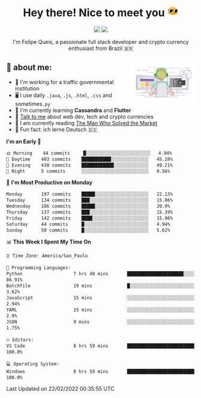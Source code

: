 
<h1 align="center">Hey there! Nice to meet you <img src="assets/sunglasses.gif" width="30"/></h1>

<p align="center">
  <a href="https://www.linkedin.com/in/fqueis"><img src="https://img.shields.io/badge/-LinkedIn-blue?style=flat&logo=Linkedin&logoColor=white" /></a>
  <a href="mailto:fqueis@gmail.com"><img src="https://img.shields.io/badge/-Gmail-c14438?style=flat&logo=Gmail&logoColor=white" /></a>
</p>

<p align="center">I'm Felipe Queis, a passionate full stack developer and crypto currency enthusiast from Brazil 🇧🇷</p>

<img width="35%" align="right" alt="fqueis" src="assets/profile.gif" /></p>

## 🤵 about me:

- 🏢 I'm working for a traffic governmental institution
- 🖥️ I use daily `.java`, `.js`, `.html`, `.css` and sometimes`.py`
- 🌱 I'm currently learning **Cassandra** and **Flutter**
- 💬 [Talk to me](https://github.com/fqueis/fqueis/discussions) about web dev, tech and crypto currencies
- 📖 I am currently reading [The Man Who Solved the Market](https://amzn.com/073521798X)
- 💭 Fun fact: ich lerne Deutsch 🇩🇪

<!--START_SECTION:waka-->
**I'm an Early 🐤** 

```text
🌞 Morning    44 commits     █░░░░░░░░░░░░░░░░░░░░░░░░   4.94% 
🌆 Daytime    403 commits    ███████████░░░░░░░░░░░░░░   45.28% 
🌃 Evening    438 commits    ████████████░░░░░░░░░░░░░   49.21% 
🌙 Night      5 commits      ░░░░░░░░░░░░░░░░░░░░░░░░░   0.56%

```
📅 **I'm Most Productive on Monday** 

```text
Monday       197 commits    █████░░░░░░░░░░░░░░░░░░░░   22.13% 
Tuesday      134 commits    ███░░░░░░░░░░░░░░░░░░░░░░   15.06% 
Wednesday    186 commits    █████░░░░░░░░░░░░░░░░░░░░   20.9% 
Thursday     137 commits    ███░░░░░░░░░░░░░░░░░░░░░░   15.39% 
Friday       142 commits    ████░░░░░░░░░░░░░░░░░░░░░   15.96% 
Saturday     44 commits     █░░░░░░░░░░░░░░░░░░░░░░░░   4.94% 
Sunday       50 commits     █░░░░░░░░░░░░░░░░░░░░░░░░   5.62%

```


📊 **This Week I Spent My Time On** 

```text
⌚︎ Time Zone: America/Sao_Paulo

💬 Programming Languages: 
Python                   7 hrs 49 mins       █████████████████████░░░░   86.91% 
Batchfile                19 mins             █░░░░░░░░░░░░░░░░░░░░░░░░   3.62% 
JavaScript               15 mins             ░░░░░░░░░░░░░░░░░░░░░░░░░   2.94% 
YAML                     15 mins             ░░░░░░░░░░░░░░░░░░░░░░░░░   2.9% 
JSON                     9 mins              ░░░░░░░░░░░░░░░░░░░░░░░░░   1.75%

🔥 Editors: 
VS Code                  8 hrs 59 mins       █████████████████████████   100.0%

💻 Operating System: 
Windows                  8 hrs 59 mins       █████████████████████████   100.0%

```


 Last Updated on 22/02/2022 00:35:55 UTC
<!--END_SECTION:waka-->
